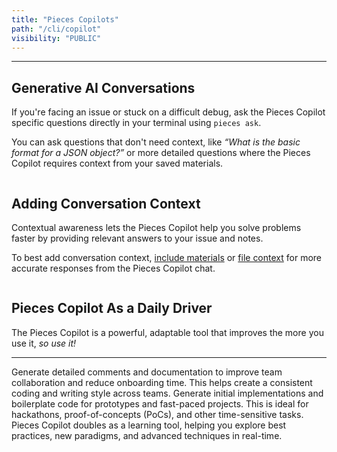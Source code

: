 ```yaml
---
title: "Pieces Copilots"
path: "/cli/copilot"
visibility: "PUBLIC"
---
```

***

## Generative AI Conversations

If you're facing an issue or stuck on a difficult debug, ask the Pieces Copilot specific questions directly in your terminal using `pieces ask`.

You can ask questions that don't need context, like *“What is the basic format for a JSON object?”* or more detailed questions where the Pieces Copilot requires context from your saved materials.

<Image src="https://storage.googleapis.com/hashnode_product_documentation_assets/cli_assets/pieces_copilot/_MAIN/pieces_ask_question.png" alt="" align="center" fullwidth="true" />

## Adding Conversation Context

Contextual awareness lets the Pieces Copilot help you solve problems faster by providing relevant answers to your issue and notes.

To best add conversation context, [include materials](https://docs.pieces.app/products/cli/copilot/chat#via-material-index) or [file context](https://docs.pieces.app/products/cli/copilot/chat#via-file-path) for more accurate responses from the Pieces Copilot chat.

<Image src="https://storage.googleapis.com/hashnode_product_documentation_assets/cli_assets/pieces_copilot/_MAIN/adding_file.png" alt="" align="center" fullwidth="true" />

## Pieces Copilot As a Daily Driver

The Pieces Copilot is a powerful, adaptable tool that improves the more you use it, *so use it!*

***

<AccordionGroup>
  <Accordion title="Collaborative Coding Made Easy">
    Generate detailed comments and documentation to improve team collaboration and reduce onboarding time. This helps create a consistent coding and writing style across teams.
  </Accordion>

  <Accordion title="Quick Prototyping">
    Generate initial implementations and boilerplate code for prototypes and fast-paced projects. This is ideal for hackathons, proof-of-concepts (PoCs), and other time-sensitive tasks.
  </Accordion>

  <Accordion title="Skill Enhancement">
    Pieces Copilot doubles as a learning tool, helping you explore best practices, new paradigms, and advanced techniques in real-time.
  </Accordion>
</AccordionGroup>
